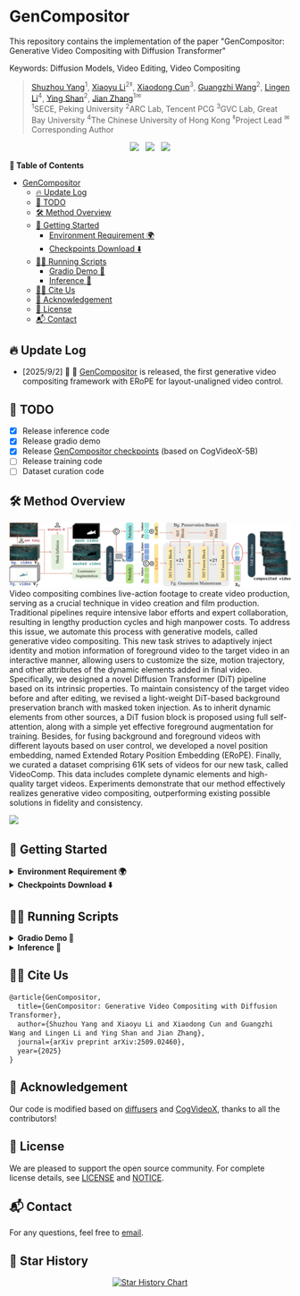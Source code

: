 
# GenCompositor

This repository contains the implementation of the paper "GenCompositor: Generative Video Compositing with Diffusion Transformer"

Keywords: Diffusion Models, Video Editing, Video Compositing

> [Shuzhou Yang](https://ysz2022.github.io/)<sup>1</sup>, [Xiaoyu Li](https://xiaoyu258.github.io/)<sup>2‡</sup>, [Xiaodong Cun](https://vinthony.github.io/)<sup>3</sup>, [Guangzhi Wang](http://gzwang.xyz/)<sup>2</sup>, [Lingen Li](https://lg-li.github.io/)<sup>4</sup>, [Ying Shan](https://www.linkedin.com/in/YingShanProfile/)<sup>2</sup>, [Jian Zhang](https://jianzhang.tech/)<sup>1✉</sup><br>
> <sup>1</sup>SECE, Peking University <sup>2</sup>ARC Lab, Tencent PCG <sup>3</sup>GVC Lab, Great Bay University <sup>4</sup>The Chinese University of Hong Kong <sup>‡</sup>Project Lead <sup>✉</sup>Corresponding Author



<p align="center">
<a href='https://gencompositor.github.io/'><img src='https://img.shields.io/badge/Project-Page-Green'></a> &nbsp;
<a href="https://arxiv.org/abs/2509.02460"><img src="https://img.shields.io/badge/arXiv-2509.02460-b31b1b.svg"></a> &nbsp;
<a href="https://huggingface.co/TencentARC/GenCompositor"><img src="https://img.shields.io/badge/%F0%9F%A4%97%20Hugging%20Face-Model-blue"></a>
</p>


**📖 Table of Contents**


- [GenCompositor](#GenCompositor)
  - [🔥 Update Log](#-update-log)
  - [📌 TODO](#-todo)
  - [🛠️ Method Overview](#️-method-overview)
  - [🚀 Getting Started](#-getting-started)
    - [Environment Requirement 🌍](#-environment-requirement-)
    - [Checkpoints Download ⬇️](#-checkpoints-download-️)
  - [🏃🏼 Running Scripts](#-running-scripts)
    - [Gradio Demo 🤗](#-gradio-demo-)
    - [Inference 📜](#-inference-)
  - [🤝🏼 Cite Us](#-cite-us)
  - [💖 Acknowledgement](#-acknowledgement)
  - [📄 License](#-license)
  - [📬 Contact](#-contact)


## 🔥 Update Log

- [2025/9/2] 📢 📢  [GenCompositor](https://huggingface.co/TencentARC/GenCompositor) is released, the first generative video compositing framework with ERoPE for layout-unaligned video control.

## 📌 TODO

- [x] Release inference code
- [x] Release gradio demo
- [x] Release [GenCompositor checkpoints](https://huggingface.co/TencentARC/GenCompositor) (based on CogVideoX-5B)
- [ ] Release training code
- [ ] Dataset curation code
## 🛠️ Method Overview

![](assets/method.jpg)
Video compositing combines live-action footage to create video production, serving as a crucial technique in video creation and film production. 
Traditional pipelines require intensive labor efforts and expert collaboration, resulting in lengthy production cycles and high manpower costs. 
To address this issue, we automate this process with generative models, called generative video compositing. 
This new task strives to adaptively inject identity and motion information of foreground video to the target video in an interactive manner, allowing users to customize the size, motion trajectory, and other attributes of the dynamic elements added in final video. 
Specifically, we designed a novel Diffusion Transformer (DiT) pipeline based on its intrinsic properties. 
To maintain consistency of the target video before and after editing, we revised a light-weight DiT-based background preservation branch with masked token injection. 
As to inherit dynamic elements from other sources, a DiT fusion block is proposed using full self-attention, along with a simple yet effective foreground augmentation for training. 
Besides, for fusing background and foreground videos with different layouts based on user control, we developed a novel position embedding, named Extended Rotary Position Embedding (ERoPE). 
Finally, we curated a dataset comprising 61K sets of videos for our new task, called VideoComp. 
This data includes complete dynamic elements and high-quality target videos. Experiments demonstrate that our method effectively realizes generative video compositing, outperforming existing possible solutions in fidelity and consistency.

![](assets/teaser.gif)

## 🚀 Getting Started

<details>
<summary><b>Environment Requirement 🌍</b></summary>

- CUDA 12.4
- PyTorch 2.5.0
- Python 3.10.16
- VRAM >= 40GB

Clone the repo:

```
git clone https://github.com/TencentARC/GenCompositor.git
```

We recommend you first use `conda` to create virtual environment, and install needed libraries. For example:


```
conda create -n gencompositor python=3.10 -y
conda activate gencompositor
pip install -r requirements.txt
```

Then, you can install diffusers (implemented in this repo) with:

```
cd ./diffusers
pip install -e .
```

After that, you can install required ffmpeg thourgh:

```
conda install -c conda-forge ffmpeg -y
```

</details>

<details>
<summary><b>Checkpoints Download ⬇️</b></summary>

Checkpoints of GenCompositor can be downloaded from [here](https://huggingface.co/TencentARC/GenCompositor). The ckpts folder contains 

- GenCompositor pretrained checkpoints for CogVideoX-5b-I2V
- pretrinaed CogVideoX-5b-I2V checkpoint from [HuggingFace](https://huggingface.co/THUDM/CogVideoX-5b-I2V). 

You can download the checkpoints, and put the checkpoints to the `ckpts` folder by:
```
git lfs install
git clone https://huggingface.co/TencentARC/GenCompositor
mv GenCompositor ckpts
```

You also need to download the base model [CogVideoX-5B-I2V](https://huggingface.co/THUDM/CogVideoX-5b-I2V) by:
```
git lfs install
cd ckpts
git clone https://huggingface.co/THUDM/CogVideoX-5b-I2V
```

Finally, you need to download checkpoints of [sam2](https://github.com/IDEA-Research/Grounded-SAM-2) for foreground segmentation:

```
cd ckpts
wget -c https://dl.fbaipublicfiles.com/segment_anything_2/092824/sam2.1_hiera_large.pt
```

The checkpoints structure should be like:

```
|-- ckpts
    |-- branch
        |-- config.json
        |-- diffusion_pytorch_model.safetensors
    |-- CogVideoX-5b-I2V
        |-- scheduler
        |-- transformer
        |-- vae
        |-- ...
    |-- model
        |-- pytorch_model
        |-- transformer
        |-- latest
        |-- random_states_0.pkl
        |-- random_states_1.pkl
        |-- random_states_2.pkl
        |-- random_states_3.pkl
        |-- random_states_4.pkl
        |-- random_states_5.pkl
        |-- random_states_6.pkl
        |-- random_states_7.pkl
        |-- scheduler.bin
        |-- zero_to_fp32.py
    |-- sam2.1_hiera_large.pt
```
</details>

## 🏃🏼 Running Scripts
<details>
<summary><b>Gradio Demo 🤗</b></summary>

You can easily utlize our model through gradio demo:

```
cd app
CUDA_VISIBLE_DEVICES=0 python app.py
```

Open your browser at http://localhost:7860

</details>

<details>
<summary><b>Inference 📜</b></summary>

Alternatively, you can also inference with the script:

```
cd infer

# Adjust the resolution, frame number of both background and foreground videos to the default value, and specify foreground element to be injected.
bash preprocess_bg_fg_videos.sh

# Drag trajectory (We recommend to perform this interactive step on your local host❗️)
##(1)In the pop-up window, hold down the left mouse button and drag to specify the movement trajectory. (2)Press the "ESC" key to exit and automatically output final binary mask video.
python usr.py --video_path "../assets/bg/source/sora15.mp4" --file_path "../assets/usr_mask/sora15_traj.txt"

python get_movemask.py --rescale 0.4 --fg_video_path "../assets/fg/element/fg_butterfly.mp4" --video_path "../assets/bg/source/sora15.mp4" --file_path "../assets/usr_mask/sora15_traj.txt" --usr_mask_path "../assets/usr_mask/sora15_traj.mp4"

# Video compositing (GenCompositor starts work❗️)
python testinput.py --fg_video_path "../assets/fg/element/fg_butterfly.mp4" --video_path "../assets/bg/source/sora15.mp4" --mask_path "../assets/usr_mask/sora15_traj.mp4" --output_path "./output.mp4" --num_inference_steps 20
```

</details>



## 🤝🏼 Cite Us

```
@article{GenCompositor,
  title={GenCompositor: Generative Video Compositing with Diffusion Transformer},
  author={Shuzhou Yang and Xiaoyu Li and Xiaodong Cun and Guangzhi Wang and Lingen Li and Ying Shan and Jian Zhang},
  journal={arXiv preprint arXiv:2509.02460},
  year={2025}
}
```


## 💖 Acknowledgement
<span id="acknowledgement"></span>

Our code is modified based on [diffusers](https://github.com/huggingface/diffusers) and [CogVideoX](https://github.com/THUDM/CogVideo), thanks to all the contributors!

## 📄 License

We are pleased to support the open source community. For complete license details, see [LICENSE](LICENSE) and [NOTICE](NOTICE). 

## 📬 Contact

For any questions, feel free to [email](mailto:szyang@stu.pku.edu.cn).


## 🌟 Star History

<p align="center">
    <a href="https://star-history.com/#TencentARC/GenCompositor" target="_blank">
        <img width="500" src="https://api.star-history.com/svg?repos=TencentARC/GenCompositor&type=Date" alt="Star History Chart">
    </a>
</p>
